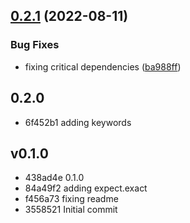 ## [0.2.1](https://github.com/codibre/jest-callslike/compare/v0.2.0...v0.2.1) (2022-08-11)


### Bug Fixes

* fixing critical dependencies ([ba988ff](https://github.com/codibre/jest-callslike/commit/ba988ff440bcafec8537da7d52cc110718b2ea1e))

## 0.2.0
* 6f452b1 adding keywords
## v0.1.0
* 438ad4e 0.1.0
* 84a49f2 adding expect.exact
* f456a73 fixing readme
* 3558521 Initial commit
